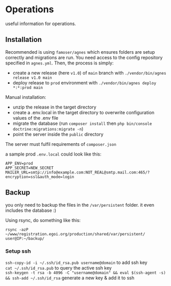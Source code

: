 # Operations
useful information for operations.

## Installation

Recommended is using `famoser/agnes` which ensures folders are setup correctly and migrations are run. You need access to the config repository specified in `agnes.yml`. Then, the process is simply:
- create a new release (here `v1.0`) of `main` branch with `./vendor/bin/agnes release v1.0 main`
- deploy release to `prod` environment with `./vendor/bin/agnes deploy *:*:prod main`

Manual installation:
- unzip the release in the target directory
- create a .env.local in the target directory to overwrite configuration values of the .env file
- migrate the database (run `composer install` then `php bin/console doctrine:migrations:migrate -n`)
- point the server inside the `public` directory

The server must fulfil requirements of `composer.json`  

a sample prod `.env.local` could look like this:

```dotenv
APP_ENV=prod
APP_SECRET=NEW_SECRET
MAILER_URL=smtp://info@example.com:NOT_REAL@smtp.mail.com:465/?encryption=ssl&auth_mode=login
```

## Backup

you only need to backup the files in the `/var/persistent` folder.
it even includes the database :)

Using rsync, do something like this: 
```
rsync -azP ~/www/registration.egoi.org/production/shared/var/persistent/ user@IP:~/backup/
```

### Setup ssh

`ssh-copy-id -i ~/.ssh/id_rsa.pub username@domain` to add ssh key  
`cat ~/.ssh/id_rsa.pub` to query the active ssh key  
`ssh-keygen -t rsa -b 4096 -C "username@domain" && eval $(ssh-agent -s) && ssh-add ~/.ssh/id_rsa` generate a new key & add it to ssh  
